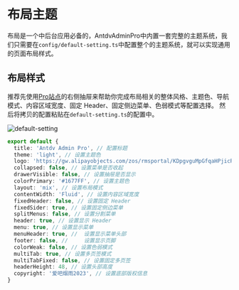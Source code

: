 # 布局主题

布局是一个中后台应用必备的，AntdvAdminPro中内置一套完整的主题系统，我们只需要在`config/default-setting.ts`中配置整个的主题系统，就可以实现通用的页面布局样式。

## 布局样式

推荐先使用[Pro站点](https://antdv-pro.com)的右侧抽屉来帮助你完成布局相关的整体风格、主题色、导航模式、内容区域宽度、固定 Header、固定侧边菜单、色弱模式等配置选择。
然后将拷贝的配置粘贴在`default-setting.ts`的配置中。

![default-setting](/default-setting.png)

```ts
export default {
  title: 'Antdv Admin Pro', // 配置标题
  theme: 'light', // 设置主题色
  logo: 'https://gw.alipayobjects.com/zos/rmsportal/KDpgvguMpGfqaHPjicRK.svg', // 配置展示的logo
  collapsed: false, // 设置菜单是否收起
  drawerVisible: false, // 设置抽屉是否显示
  colorPrimary: '#1677FF', // 设置主题色
  layout: 'mix', // 设置布局模式
  contentWidth: 'Fluid', // 设置内容区域宽度
  fixedHeader: false, // 设置固定 Header
  fixedSider: true, // 设置固定侧边菜单
  splitMenus: false, // 设置分割菜单
  header: true, // 设置显示 Header
  menu: true, // 设置显示菜单
  menuHeader: true, //  设置显示菜单头部
  footer: false, //     设置显示页脚
  colorWeak: false, // 设置色弱模式
  multiTab: true, // 设置多页签模式
  multiTabFixed: false, // 设置固定多页签
  headerHeight: 48, // 设置头部高度 
  copyright: '爱吧烟雨2023', // 设置底部版权信息
}
```
